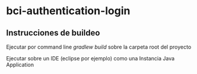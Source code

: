 # bci-authentication-login

## Instrucciones de buildeo
Ejecutar por command line *gradlew build* sobre la carpeta root del proyecto

Ejecutar sobre un IDE (eclipse por ejemplo) como una Instancia Java Application

